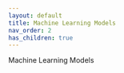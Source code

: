 ```yaml
---
layout: default
title: Machine Learning Models
nav_order: 2
has_children: true
---
```

Machine Learning Models